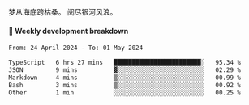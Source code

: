 梦从海底跨枯桑。
阅尽银河风浪。


#### 📝 Weekly development breakdown

<!--START_SECTION:waka-->

```txt
From: 24 April 2024 - To: 01 May 2024

TypeScript   6 hrs 27 mins   ████████████████████████░   95.34 %
JSON         9 mins          ▓░░░░░░░░░░░░░░░░░░░░░░░░   02.29 %
Markdown     4 mins          ▒░░░░░░░░░░░░░░░░░░░░░░░░   00.99 %
Bash         3 mins          ▒░░░░░░░░░░░░░░░░░░░░░░░░   00.92 %
Other        1 min           ░░░░░░░░░░░░░░░░░░░░░░░░░   00.25 %
```

<!--END_SECTION:waka-->



